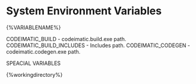 

# System Environment Variables


{%VARIABLENAME%}


CODEIMATIC_BUILD - codeimatic.build.exe path.
CODEIMATIC_BUILD_INCLUDES - Includes path.
CODEIMATIC_CODEGEN - codeimatic.codegen.exe path. 

SPEACIAL VARIABLES

{%workingdirectory%} 
